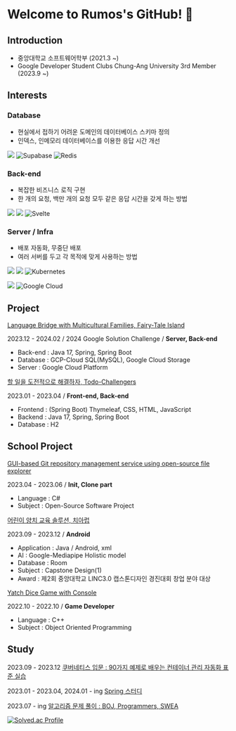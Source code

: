 # Welcome to Rumos's GitHub! 👋

## Introduction
   - 중앙대학교 소프트웨어학부 (2021.3 ~)
   - Google Developer Student Clubs Chung-Ang University 3rd Member (2023.9 ~)

## Interests

### Database

- 현실에서 접하기 어려운 도메인의 데이터베이스 스키마 정의
- 인덱스, 인메모리 데이터베이스를 이용한 응답 시간 개선

<img src="https://img.shields.io/badge/MySQL-4479A1?style=for-the-badge&logo=MySQL&logoColor=white"> ![Supabase](https://img.shields.io/badge/Supabase-3ECF8E?style=for-the-badge&logo=supabase&logoColor=white) ![Redis](https://img.shields.io/badge/redis-%23DD0031.svg?style=for-the-badge&logo=redis&logoColor=white)

   
### Back-end

- 복잡한 비즈니스 로직 구현
- 한 개의 요청, 백만 개의 요청 모두 같은 응답 시간을 갖게 하는 방법

<img src="https://img.shields.io/badge/Spring-6DB33F?style=for-the-badge&logo=Spring&logoColor=white"> <img src="https://img.shields.io/badge/springboot-6DB33F?style=for-the-badge&logo=springboot&logoColor=white">
![Svelte](https://img.shields.io/badge/svelte-%23f1413d.svg?style=for-the-badge&logo=svelte&logoColor=white)

### Server / Infra

- 배포 자동화, 무중단 배포
- 여러 서버를 두고 각 목적에 맞게 사용하는 방법

<img src="https://img.shields.io/badge/GitHub Actions-2088FF?style=for-the-badge&logo=GitHub Actions&logoColor=white"> <img src="https://img.shields.io/badge/docker-%230db7ed.svg?style=for-the-badge&logo=docker&logoColor=white"> ![Kubernetes](https://img.shields.io/badge/kubernetes-%23326ce5.svg?style=for-the-badge&logo=kubernetes&logoColor=white)

<img src="https://img.shields.io/badge/amazonaws-232F3E?style=for-the-badge&logo=amazonaws&logoColor=white"> ![Google Cloud](https://img.shields.io/badge/GoogleCloud-%234285F4.svg?style=for-the-badge&logo=google-cloud&logoColor=white)




## Project

[Language Bridge with Multicultural Families, Fairy-Tale Island](https://github.com/RumosZin/FTIsland-BE)

2023.12 - 2024.02 / 2024 Google Solution Challenge / **Server, Back-end**

- Back-end : Java 17, Spring, Spring Boot
- Database : GCP-Cloud SQL(MySQL), Google Cloud Storage
- Server : Google Cloud Platform

[할 일을 도전적으로 해결하자, Todo-Challengers](https://github.com/RumosZin/todoChallegers)

2023.01 - 2023.04 / **Front-end, Back-end**

- Frontend : (Spring Boot) Thymeleaf, CSS, HTML, JavaScript
- Backend : Java 17, Spring, Spring Boot
- Database : H2

## School Project 

[GUI-based Git repository management service using open-source file explorer](https://github.com/RumosZin/Welcome-git)

2023.04 - 2023.06 / **Init, Clone part**

- Language : C#
- Subject : Open-Source Software Project


[어린이 양치 교육 솔루션, 치아럽](https://github.com/RumosZin/capstone_cheerup_toothbrushing)

2023.09 - 2023.12 / **Android**

- Application : Java / Android, xml
- AI : Google-Mediapipe Holistic model
- Database : Room
- Subject : Capstone Design(1)
- Award : 제2회 중앙대학교 LINC3.0 캡스톤디자인 경진대회 창업 분야 대상

[Yatch Dice Game with Console](https://github.com/RumosZin/Yacht_Project)

2022.10 - 2022.10 / **Game Developer**

- Language : C++
- Subject : Object Oriented Programming

## Study

2023.09 - 2023.12 [쿠버네티스 입문 : 90가지 예제로 배우는 컨테이너 관리 자동화 표준 실습](https://github.com/GDSC-CAU/GDSC-CAU-CI-CD)

2023.01 - 2023.04, 2024.01 - ing [Spring 스터디](https://github.com/RumosZin/spring-study)

2023.07 - ing [알고리즘 문제 풀이 : BOJ, Programmers, SWEA](https://github.com/RumosZin/algorithm-study)

[![Solved.ac Profile](http://mazassumnida.wtf/api/v2/generate_badge?boj=01zxcv)](https://solved.ac/01zxcv/)


  






<!--
**RumosZin/RumosZin** is a ✨ _special_ ✨ repository because its `README.md` (this file) appears on your GitHub profile.

Here are some ideas to get you started:

- 🔭 I’m currently working on ...
- 🌱 I’m currently learning ...
- 👯 I’m looking to collaborate on ...
- 🤔 I’m looking for help with ...
- 💬 Ask me about ...
- 📫 How to reach me: ...
- 😄 Pronouns: ...
- ⚡ Fun fact: ...
-->
